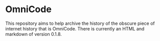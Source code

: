 # OmniCode
This repository aims to help archive the history of the obscure piece of internet history that is OmniCode.
There is currently an HTML and markdown of version 0.1.8.
